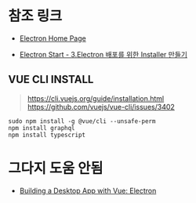 # 참조 링크 

* [Electron Home Page](https://electronjs.org/)

* [Electron Start - 3.Electron 배포를 위한 Installer 만들기](https://suwoni-codelab.com/electron/2017/04/17/Electron-distribution/)

## VUE CLI INSTALL

> https://cli.vuejs.org/guide/installation.html
> https://github.com/vuejs/vue-cli/issues/3402

```
sudo npm install -g @vue/cli --unsafe-perm
npm install graphql
npm install typescript

```

# 그다지 도움 안됨 

* [Building a Desktop App with Vue: Electron](https://dev.to/vuevixens/building-a-desktop-app-with-vue-electron-3pl)
